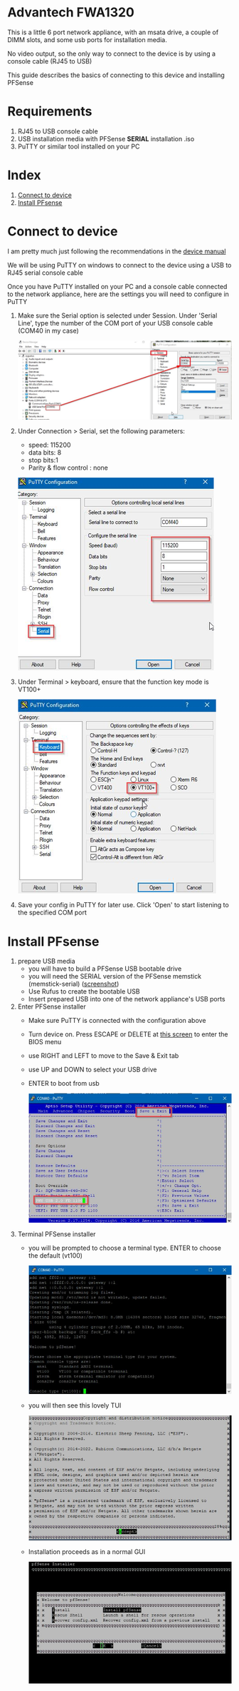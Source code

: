 # Advantech FWA1320

This is a little 6 port network appliance, with an msata drive, a couple of DIMM slots, and some usb ports for installation media. 

No video output, so the only way to connect to the device is by using a console cable (RJ45 to USB)

This guide describes the basics of connecting to this device and installing PFSense 

# Requirements
1. RJ45 to USB console cable
2. USB installation media with PFSense **SERIAL** installation .iso
1. PuTTY or similar tool installed on your PC

# Index
1. [Connect to device](#connect-to-device)
2. [Install PFsense](#install-pfsense)

# Connect to device
I am pretty much just following the recommendations in the [device manual](https://advdownload.advantech.com/productfile/Downloadfile4/1-1TBDP2H/FWA-1320_User_Manual_Ed.2-D1.pdf)  

We will be using PuTTY on windows to connect to the device using a USB to RJ45 serial console cable

Once you have PuTTY installed on your PC and a console cable connected to the network appliance, here are the settings you will need to configure in PuTTY
1. Make sure the Serial option is selected under Session. Under 'Serial Line', type the number of the COM port of your USB console cable (COM40 in my case)

    ![](https://github.com/mynah22/Homelab-Guides/raw/main/screenshots/fwa0.jpg)

2. Under Connection > Serial, set the following parameters:
    - speed: 115200
    - data bits: 8
    - stop bits:1
    - Parity & flow control : none

    ![](https://github.com/mynah22/Homelab-Guides/raw/main/screenshots/fwa1.jpg)

3. Under Terminal > keyboard, ensure that the function key mode is VT100+

    ![](https://github.com/mynah22/Homelab-Guides/raw/main/screenshots/fwa2.jpg)
4. Save your config in PuTTY for later use. Click 'Open' to start listening to the specified COM port

# Install PFsense
1. prepare USB media
    - you will have to build a PFSense USB bootable drive
    - you will need the SERIAL version of the PFSense memstick (memstick-serial) ([screenshot](https://github.com/mynah22/Homelab-Guides/raw/main/screenshots/fwa4.jpg))
    - Use Rufus to create the bootable USB
    - Insert prepared USB into one of the network appliance's USB ports
2. Enter PFSense installer
    - Make sure PuTTY is connected with the configuration above
    - Turn device on. Press ESCAPE or DELETE at [this screen](https://github.com/mynah22/Homelab-Guides/raw/main/screenshots/fwa3.jpg) to enter the BIOS menu
    - use RIGHT and LEFT to move to the Save & Exit tab
    - use UP and DOWN to select your USB drive
    - ENTER to boot from usb

        ![screenshot](https://github.com/mynah22/Homelab-Guides/raw/main/screenshots/fwa5.jpg)
3. Terminal PFSense installer
    - you will be prompted to choose a terminal type. ENTER to choose the default (vt100)

        ![](https://github.com/mynah22/Homelab-Guides/raw/main/screenshots/fwa6.jpg)

    - you will then see this lovely TUI 

        ![](https://github.com/mynah22/Homelab-Guides/raw/main/screenshots/fwa7.jpg)
    
    - Installation proceeds as in a normal GUI

        ![](https://github.com/mynah22/Homelab-Guides/raw/main/screenshots/fwa8.jpg)
